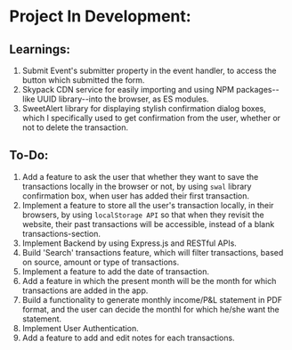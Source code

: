 # Project In Development:

## Learnings:

1. Submit Event's submitter property in the event handler, to access the button which submitted the form.
2. Skypack CDN service for easily importing and using NPM packages--like UUID library--into the browser, as ES modules.
3. SweetAlert library for displaying stylish confirmation dialog boxes, which I specifically used to get confirmation from the user, whether or not to delete the transaction. 

## To-Do:
1. Add a feature to ask the user that whether they want to save the transactions locally in the browser or not, by using `swal` library confirmation box, when user has added their first transaction.
2. Implement a feature to store all the user's transaction locally, in their browsers, by using `localStorage API` so that when they revisit the website, their past transactions will be accessible, instead of a blank transactions-section.
3. Implement Backend by using Express.js and RESTful APIs.
4. Build 'Search' transactions feature, which will filter transactions, based on source, amount or type of transactions.
5. Implement a feature to add the date of transaction.
6. Add a feature in which the present month will be the month for which transactions are added in the app.
7. Build a functionality to generate monthly income/P&L statement in PDF format, and the user can decide the monthl for which he/she want the statement.
8. Implement User Authentication.
9. Add a feature to add and edit notes for each transactions.
